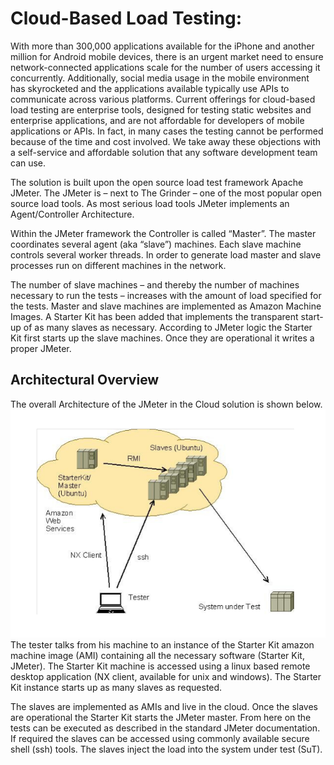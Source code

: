 Cloud-Based Load Testing:
=========================
With more than 300,000 applications available for the iPhone and another million for Android mobile devices, 
there is an urgent market need to ensure network-connected applications scale for the number of users accessing it concurrently. 
Additionally, social media usage in the mobile environment has skyrocketed and the applications available typically use APIs to communicate across various platforms. Current offerings for cloud-based load testing are enterprise tools, designed for testing static websites and enterprise applications, and are not affordable for developers of mobile applications or APIs. In fact, in many cases the testing cannot be performed because of the time and cost involved. We take away these objections with a self-service and affordable solution that any software development team can use.


The solution is built upon the open source load test framework Apache JMeter. 
The JMeter is – next to The Grinder – one of the most popular open source load tools. 
As most serious load tools JMeter implements an Agent/Controller Architecture. 


Within the JMeter framework the Controller is called “Master”. 
The master coordinates several agent (aka “slave”) machines. 
Each slave machine controls several worker threads. 
In order to generate load master and slave processes run on different machines in the network. 


The number of slave machines – and thereby the number of machines necessary to run the tests 
– increases with the amount of load specified for the tests. Master and slave machines are implemented as Amazon Machine Images. 
A Starter Kit has been added that implements the transparent start-up of as many slaves as necessary. 
According to JMeter logic the Starter Kit first starts up the slave machines. 
Once they are operational it writes a proper JMeter. 


## Architectural Overview

The overall Architecture of the JMeter in the Cloud solution is shown below.
![Cloud Testing](/images/JmeterCloud.png)
The tester talks from his machine to an instance of the Starter Kit amazon machine image (AMI) containing all the necessary software (Starter Kit, JMeter). 
The Starter Kit machine is accessed using a linux based remote desktop application (NX client, available for unix and windows).
The Starter Kit instance starts up as many slaves as requested. 


The slaves are implemented as AMIs and live in the cloud. Once the slaves are operational the Starter Kit starts the JMeter master.
From here on the tests can be executed as described in the standard JMeter documentation. 
If required the slaves can be accessed using commonly available secure shell (ssh) tools. 
The slaves inject the load into the system under test (SuT).
